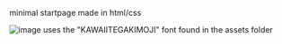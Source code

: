 minimal startpage made in html/css

![image](https://user-images.githubusercontent.com/81969084/126740591-907fa001-fa45-4b0f-99de-ab6e8104caf6.png)
uses the "KAWAIITEGAKIMOJI" font found in the assets folder
